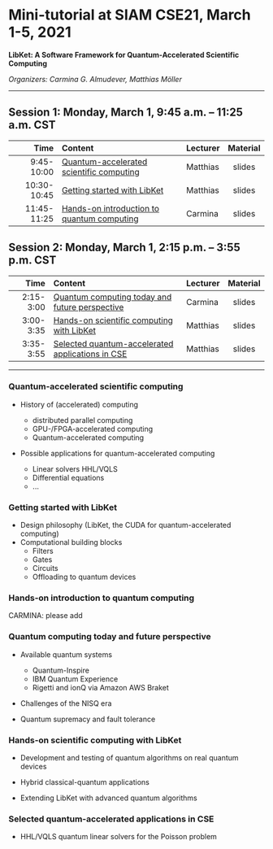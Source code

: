 # Mini-tutorial at SIAM CSE21, March 1-5, 2021

**LibKet: A Software Framework for Quantum-Accelerated Scientific Computing**

*Organizers: Carmina G. Almudever, Matthias Möller*

---

## Session 1: Monday, March 1, 9:45 a.m. – 11:25 a.m. CST

| Time        | Content                                                                                   | Lecturer | Material |
| ----------: | :---------------------------------------------------------------------------------------- | :------- | :------: |
|  9:45-10:00 | [Quantum-accelerated scientific computing](#quantum-accelerated-scientific-computing)     | Matthias | slides   |
| 10:30-10:45 | [Getting started with LibKet](#getting-started-with-libket)                               | Matthias | slides   |
| 11:45-11:25 | [Hands-on introduction to quantum computing](#hands-on-introduction-to-quantum-computing) | Carmina  | slides   |

## Session 2: Monday, March 1, 2:15 p.m. – 3:55 p.m. CST 

| Time        | Content                                                                                                       | Lecturer | Material |
| ----------: | :------------------------------------------------------------------------------------------------------------ | :------- | :------: |
|  2:15-3:00  | [Quantum computing today and future perspective](#quantum-computing-today-and-future-perspective)             | Carmina  | slides   |
|  3:00-3:35  | [Hands-on scientific computing with LibKet](#hands-on-scientific-computing-with-libket)                       | Matthias | slides   |
|  3:35-3:55  | [Selected quantum-accelerated applications in CSE](#selected-quantum-accelerated-applications-in-cse)         | Matthias | slides   |

---

### Quantum-accelerated scientific computing

* History of (accelerated) computing
  * distributed parallel computing
  * GPU-/FPGA-accelerated computing
  * Quantum-accelerated computing
  
* Possible applications for quantum-accelerated computing
  * Linear solvers HHL/VQLS
  * Differential equations
  * ...

### Getting started with LibKet

* Design philosophy (LibKet, the CUDA for quantum-accelerated computing)
* Computational building blocks
  * Filters
  * Gates
  * Circuits
  * Offloading to quantum devices

### Hands-on introduction to quantum computing

CARMINA: please add

### Quantum computing today and future perspective

* Available quantum systems
  * Quantum-Inspire
  * IBM Quantum Experience
  * Rigetti and ionQ via Amazon AWS Braket

* Challenges of the NISQ era

* Quantum supremacy and fault tolerance

### Hands-on scientific computing with LibKet

* Development and testing of quantum algorithms on real quantum devices

* Hybrid classical-quantum applications

* Extending LibKet with advanced quantum algorithms

### Selected quantum-accelerated applications in CSE

* HHL/VQLS quantum linear solvers for the Poisson problem
